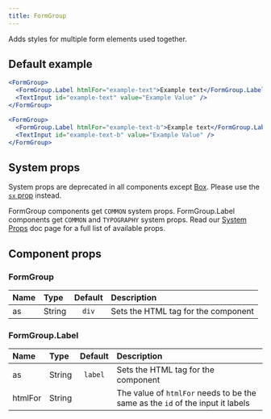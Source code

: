 ```yaml
---
title: FormGroup
---
```


Adds styles for multiple form elements used together.

## Default example

```jsx live
<FormGroup>
  <FormGroup.Label htmlFor="example-text">Example text</FormGroup.Label>
  <TextInput id="example-text" value="Example Value" />
</FormGroup>

<FormGroup>
  <FormGroup.Label htmlFor="example-text-b">Example text</FormGroup.Label>
  <TextInput id="example-text-b" value="Example Value" />
</FormGroup>
```

## System props

<Note variant="warning">

System props are deprecated in all components except [Box](/Box). Please use the [`sx` prop](/overriding-styles) instead.

</Note>

FormGroup components get `COMMON` system props. FormGroup.Label components get `COMMON` and `TYPOGRAPHY` system props. Read our [System Props](/system-props) doc page for a full list of available props.

## Component props

### FormGroup

| Name | Type   | Default | Description                         |
| :--- | :----- | :-----: | :---------------------------------- |
| as   | String |  `div`  | Sets the HTML tag for the component |

### FormGroup.Label

| Name    | Type   | Default | Description                                                                    |
| :------ | :----- | :-----: | :----------------------------------------------------------------------------- |
| as      | String | `label` | Sets the HTML tag for the component                                            |
| htmlFor | String |         | The value of `htmlFor` needs to be the same as the `id` of the input it labels |
